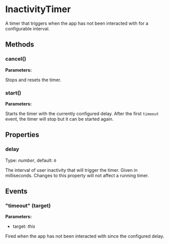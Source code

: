 ---
---
# InactivityTimer

A timer that triggers when the app has not been interacted with for a configurable interval.

## Methods

### cancel()



**Parameters:** 



Stops and resets the timer.


### start()



**Parameters:** 



Starts the timer with the currently configured delay. After the first `timeout` event, the timer will stop but it can be started again.



## Properties

### delay

Type: *number*, default: `0`

The interval of user inactivity that will trigger the timer. Given in milliseconds. Changes to this property will not affect a running timer.


## Events

### "timeout" (target)

**Parameters:** 

- target: *this*

Fired when the app has not been interacted with since the configured delay.


